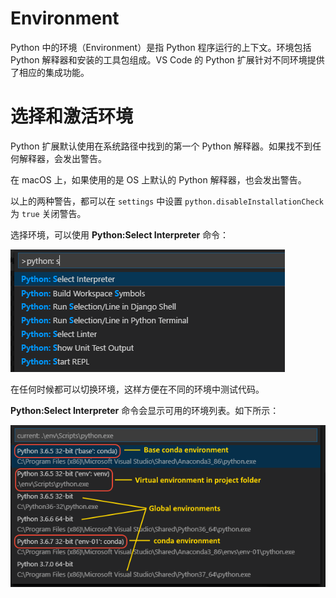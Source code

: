 # Environment

Python 中的环境（Environment）是指 Python 程序运行的上下文。环境包括Python 解释器和安装的工具包组成。VS Code 的 Python 扩展针对不同环境提供了相应的集成功能。

# 选择和激活环境
Python 扩展默认使用在系统路径中找到的第一个 Python 解释器。如果找不到任何解释器，会发出警告。

在 macOS 上，如果使用的是 OS 上默认的 Python 解释器，也会发出警告。

以上的两种警告，都可以在 `settings` 中设置 `python.disableInstallationCheck` 为 `true` 关闭警告。

选择环境，可以使用 **Python:Select Interpreter** 命令：

![](images/2019-11-23-15-08-18.png)

在任何时候都可以切换环境，这样方便在不同的环境中测试代码。

**Python:Select Interpreter** 命令会显示可用的环境列表。如下所示：

![](images/2019-11-23-15-12-57.png)

